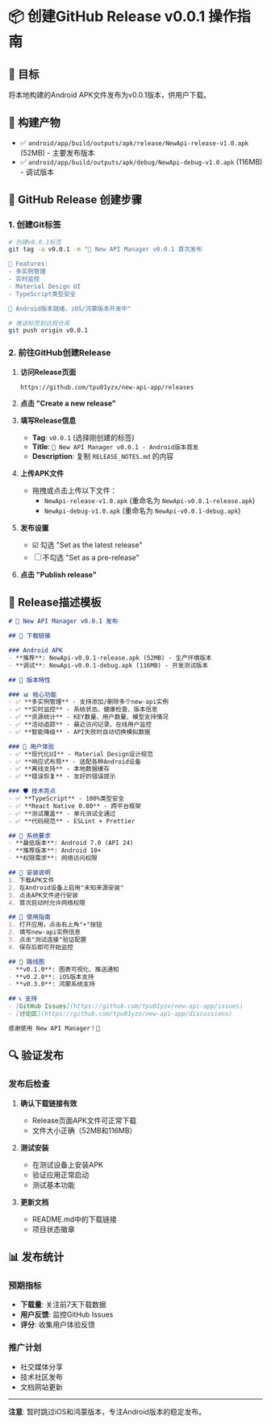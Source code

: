 # 📦 创建GitHub Release v0.0.1 操作指南

## 🎯 目标
将本地构建的Android APK文件发布为v0.0.1版本，供用户下载。

## 📱 构建产物
- ✅ `android/app/build/outputs/apk/release/NewApi-release-v1.0.apk` (52MB) - 主要发布版本
- ✅ `android/app/build/outputs/apk/debug/NewApi-debug-v1.0.apk` (116MB) - 调试版本

## 🚀 GitHub Release 创建步骤

### 1. 创建Git标签
```bash
# 创建v0.0.1标签
git tag -a v0.0.1 -m "🎉 New API Manager v0.0.1 首次发布

📱 Features:
- 多实例管理
- 实时监控
- Material Design UI
- TypeScript类型安全

🤖 Android版本就绪，iOS/鸿蒙版本开发中"

# 推送标签到远程仓库
git push origin v0.0.1
```

### 2. 前往GitHub创建Release

1. **访问Release页面**
   ```
   https://github.com/tpu01yzx/new-api-app/releases
   ```

2. **点击 "Create a new release"**

3. **填写Release信息**
   - **Tag**: `v0.0.1` (选择刚创建的标签)
   - **Title**: `🎉 New API Manager v0.0.1 - Android版本首发`
   - **Description**: 复制 `RELEASE_NOTES.md` 的内容

4. **上传APK文件**
   - 拖拽或点击上传以下文件：
     - `NewApi-release-v1.0.apk` (重命名为 `NewApi-v0.0.1-release.apk`)
     - `NewApi-debug-v1.0.apk` (重命名为 `NewApi-v0.0.1-debug.apk`)

5. **发布设置**
   - ☑️ 勾选 "Set as the latest release"
   - ☐ 不勾选 "Set as a pre-release"

6. **点击 "Publish release"**

## 📝 Release描述模板

```markdown
# 🎉 New API Manager v0.0.1 发布

## 📱 下载链接

### Android APK
- **推荐**: NewApi-v0.0.1-release.apk (52MB) - 生产环境版本
- **调试**: NewApi-v0.0.1-debug.apk (116MB) - 开发测试版本

## 🎯 版本特性

### 📊 核心功能
- ✅ **多实例管理** - 支持添加/删除多个new-api实例
- ✅ **实时监控** - 系统状态、健康检查、版本信息
- ✅ **资源统计** - KEY数量、用户数量、模型支持情况
- ✅ **活动追踪** - 最近访问记录、在线用户监控
- ✅ **智能降级** - API失败时自动切换模拟数据

### 🎨 用户体验
- ✅ **现代化UI** - Material Design设计规范
- ✅ **响应式布局** - 适配各种Android设备
- ✅ **离线支持** - 本地数据缓存
- ✅ **错误恢复** - 友好的错误提示

### 🛡️ 技术亮点
- ✅ **TypeScript** - 100%类型安全
- ✅ **React Native 0.80** - 跨平台框架
- ✅ **测试覆盖** - 单元测试全通过
- ✅ **代码规范** - ESLint + Prettier

## 📱 系统要求
- **最低版本**: Android 7.0 (API 24)
- **推荐版本**: Android 10+
- **权限需求**: 网络访问权限

## 🚀 安装说明
1. 下载APK文件
2. 在Android设备上启用"未知来源安装"
3. 点击APK文件进行安装
4. 首次启动时允许网络权限

## 📖 使用指南
1. 打开应用，点击右上角"+"按钮
2. 填写new-api实例信息
3. 点击"测试连接"验证配置
4. 保存后即可开始监控

## 🔄 路线图
- **v0.1.0**: 图表可视化、推送通知
- **v0.2.0**: iOS版本支持
- **v0.3.0**: 鸿蒙系统支持

## 📞 支持
- [GitHub Issues](https://github.com/tpu01yzx/new-api-app/issues)
- [讨论区](https://github.com/tpu01yzx/new-api-app/discussions)

感谢使用 New API Manager！🎊
```

## 🔍 验证发布

### 发布后检查
1. **确认下载链接有效**
   - Release页面APK文件可正常下载
   - 文件大小正确（52MB和116MB）

2. **测试安装**
   - 在测试设备上安装APK
   - 验证应用正常启动
   - 测试基本功能

3. **更新文档**
   - README.md中的下载链接
   - 项目状态徽章

## 📊 发布统计

### 预期指标
- **下载量**: 关注前7天下载数据
- **用户反馈**: 监控GitHub Issues
- **评分**: 收集用户体验反馈

### 推广计划
- 社交媒体分享
- 技术社区发布
- 文档网站更新

---

**注意**: 暂时跳过iOS和鸿蒙版本，专注Android版本的稳定发布。 